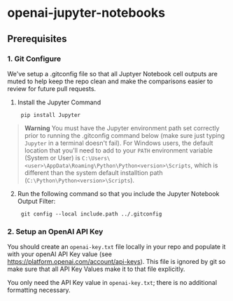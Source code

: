 # openai-jupyter-notebooks

## Prerequisites

### 1. Git Configure
We've setup a .gitconfig file so that all Juptyer Notebook cell outputs are muted to help keep the repo clean and make the comparisons easier to review for future pull requests.


1. Install the Jupyter Command 
    
        pip install Jupyter

> **Warning**
> You must have the Jupyter environment path set correctly prior to running the .gitconfig command below (make sure just typing `Jupyter` in a terminal doesn't fail). For Windows users, the default location that you'll need to add to your `PATH` environment variable (System or User) is `C:\Users\<user>\AppData\Roaming\Python\Python<version>\Scripts`, which is different than the system default installtion path (`C:\Python\Python<version>\Scripts`).

2. Run the following command so that you include the Jupyter Notebook Output Filter:

        git config --local include.path ../.gitconfig



### 2. Setup an OpenAI API Key
You should create an `openai-key.txt` file locally in your repo and populate it with your openAI API Key value (see https://platform.openai.com/account/api-keys). This file is ignored by git so make sure that all API Key Values make it to that file explicitly. 

You only need the API Key value in `openai-key.txt`; there is no additional formatting necessary.